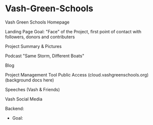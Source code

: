# Vash-Green-Schools
Vash Green Schools Homepage

Landing Page 
Goal: "Face" of the Project, first point of contact with followers, donors and contributers


Project Summary & Pictures

  Podcast "Same Storm, Different Boats"
  
  Blog
  
  Project Management Tool Public Access (cloud.vashgreenschools.org) (background docs here)
  
  Speeches (Vash & Friends)
  
  Vash Social Media  
  
  
  Backend:
  - Goal: 
  


